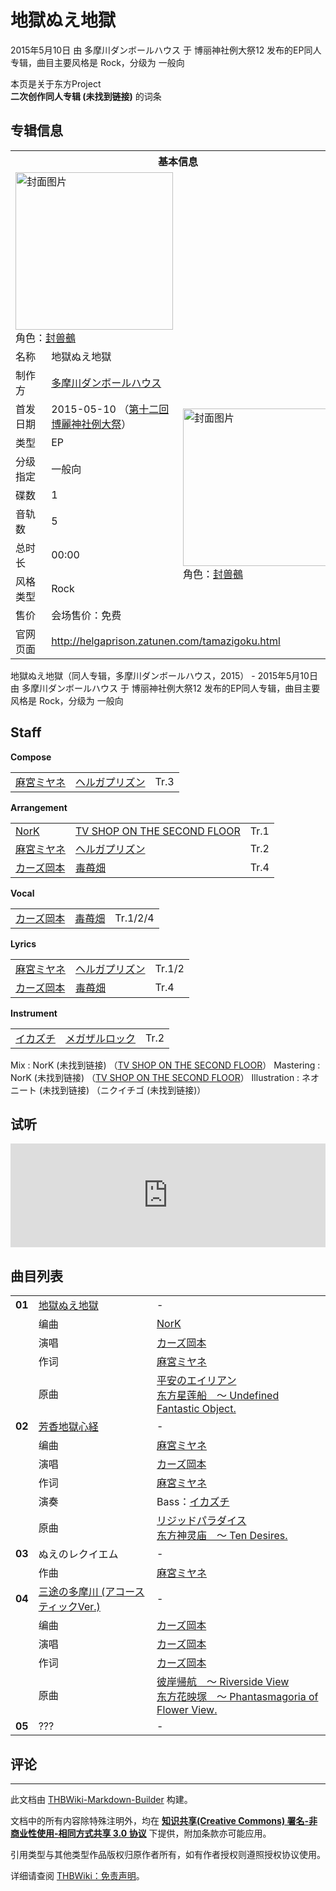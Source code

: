 # 地獄ぬえ地獄

<!-- source html: G:\repos\THBWiki-Markdown-Builder\THBWikiMarkdown\Temp\main\1\1f\ns0%3A%E5%9C%B0%E7%8D%84%E3%81%AC%E3%81%88%E5%9C%B0%E7%8D%84.html -->

2015年5月10日 由 多摩川ダンボールハウス 于 博丽神社例大祭12 发布的EP同人专辑，曲目主要风格是 Rock，分级为 一般向

本页是关于东方Project  
 **二次创作同人专辑 (未找到链接)** 的词条

## 专辑信息

<table><tbody><tr><th colspan="3">基本信息</th></tr><tr><td class="cover-artwork-mobile" colspan="2"><a href="./文件-地獄ぬえ地獄封面.jpg.md" class="image" title="封面图片"><img alt="封面图片" src="https://upload.thwiki.cc/thumb/8/88/%E5%9C%B0%E7%8D%84%E3%81%AC%E3%81%88%E5%9C%B0%E7%8D%84%E5%B0%81%E9%9D%A2.jpg/252px-%E5%9C%B0%E7%8D%84%E3%81%AC%E3%81%88%E5%9C%B0%E7%8D%84%E5%B0%81%E9%9D%A2.jpg" decoding="async" loading="lazy" width="252" height="252" srcset="https://upload.thwiki.cc/thumb/8/88/%E5%9C%B0%E7%8D%84%E3%81%AC%E3%81%88%E5%9C%B0%E7%8D%84%E5%B0%81%E9%9D%A2.jpg/378px-%E5%9C%B0%E7%8D%84%E3%81%AC%E3%81%88%E5%9C%B0%E7%8D%84%E5%B0%81%E9%9D%A2.jpg 1.5x, https://upload.thwiki.cc/thumb/8/88/%E5%9C%B0%E7%8D%84%E3%81%AC%E3%81%88%E5%9C%B0%E7%8D%84%E5%B0%81%E9%9D%A2.jpg/504px-%E5%9C%B0%E7%8D%84%E3%81%AC%E3%81%88%E5%9C%B0%E7%8D%84%E5%B0%81%E9%9D%A2.jpg 2x" data-file-width="1488" data-file-height="1488"></a><div class="cover-char">角色：<a href="./封兽鵺.md" title="封兽鵺">封兽鵺</a></div></td>
</tr><tr><td class="label">名称</td><td colspan="2"> 地獄ぬえ地獄 </td></tr><tr><td class="label">制作方</td><td><a href="./多摩川ダンボールハウス.md" title="多摩川ダンボールハウス">多摩川ダンボールハウス</a></td><td class="cover-artwork" rowspan="9" style="min-width:252px;"><a href="./文件-地獄ぬえ地獄封面.jpg.md" class="image" title="封面图片"><img alt="封面图片" src="https://upload.thwiki.cc/thumb/8/88/%E5%9C%B0%E7%8D%84%E3%81%AC%E3%81%88%E5%9C%B0%E7%8D%84%E5%B0%81%E9%9D%A2.jpg/252px-%E5%9C%B0%E7%8D%84%E3%81%AC%E3%81%88%E5%9C%B0%E7%8D%84%E5%B0%81%E9%9D%A2.jpg" decoding="async" loading="lazy" width="252" height="252" srcset="https://upload.thwiki.cc/thumb/8/88/%E5%9C%B0%E7%8D%84%E3%81%AC%E3%81%88%E5%9C%B0%E7%8D%84%E5%B0%81%E9%9D%A2.jpg/378px-%E5%9C%B0%E7%8D%84%E3%81%AC%E3%81%88%E5%9C%B0%E7%8D%84%E5%B0%81%E9%9D%A2.jpg 1.5x, https://upload.thwiki.cc/thumb/8/88/%E5%9C%B0%E7%8D%84%E3%81%AC%E3%81%88%E5%9C%B0%E7%8D%84%E5%B0%81%E9%9D%A2.jpg/504px-%E5%9C%B0%E7%8D%84%E3%81%AC%E3%81%88%E5%9C%B0%E7%8D%84%E5%B0%81%E9%9D%A2.jpg 2x" data-file-width="1488" data-file-height="1488"></a><div class="cover-char">角色：<a href="./封兽鵺.md" title="封兽鵺">封兽鵺</a></div></td>
</tr><tr><td class="label">首发日期</td><td>2015-05-10&#160;（<a href="/展会作品列表?e=%E5%8D%9A%E4%B8%BD%E7%A5%9E%E7%A4%BE%E4%BE%8B%E5%A4%A7%E7%A5%AD%2312">第十二回 博麗神社例大祭</a>）</td></tr><tr><td class="label">类型</td><td>EP</td></tr><tr><td class="label">分级指定</td><td>一般向</td></tr><tr><td class="label">碟数</td><td>1</td></tr><tr><td class="label">音轨数</td><td>5</td></tr><tr><td class="label">总时长</td><td>00:00</td></tr><tr><td class="label">风格类型</td><td>Rock</td></tr><tr><td class="label">售价</td><td>会场售价：免费</td></tr>
<tr><td class="label">官网页面</td><td colspan="2"><a rel="nofollow" class="external free" href="http://helgaprison.zatunen.com/tamazigoku.html">http://helgaprison.zatunen.com/tamazigoku.html</a></td></tr></tbody></table>

地獄ぬえ地獄（同人专辑，多摩川ダンボールハウス，2015） - 2015年5月10日 由 多摩川ダンボールハウス 于 博丽神社例大祭12 发布的EP同人专辑，曲目主要风格是 Rock，分级为 一般向

## Staff
  
 **Compose**   

<table><tbody><tr><td><a href="./麻宮ミヤネ.md" title="麻宮ミヤネ">麻宮ミヤネ</a></td><td><a href="./ヘルガプリズン.md" title="ヘルガプリズン">ヘルガプリズン</a></td><td>Tr.3</td></tr></tbody></table>

  
 **Arrangement**   

<table><tbody><tr><td><a href="/index.php?title=NorK&amp;action=edit&amp;redlink=1" class="new" title="NorK（页面不存在）">NorK</a></td><td><a href="./TV_SHOP_ON_THE_SECOND_FLOOR.md" title="TV SHOP ON THE SECOND FLOOR">TV SHOP ON THE SECOND FLOOR</a></td><td>Tr.1</td></tr><tr><td><a href="./麻宮ミヤネ.md" title="麻宮ミヤネ">麻宮ミヤネ</a></td><td><a href="./ヘルガプリズン.md" title="ヘルガプリズン">ヘルガプリズン</a></td><td>Tr.2</td></tr><tr><td><a href="/index.php?title=%E3%82%AB%E3%83%BC%E3%82%BA%E5%B2%A1%E6%9C%AC&amp;action=edit&amp;redlink=1" class="new" title="カーズ岡本（页面不存在）">カーズ岡本</a></td><td><a href="./毒苺畑.md" title="毒苺畑">毒苺畑</a></td><td>Tr.4</td></tr></tbody></table>

  
 **Vocal**   

<table><tbody><tr><td><a href="/index.php?title=%E3%82%AB%E3%83%BC%E3%82%BA%E5%B2%A1%E6%9C%AC&amp;action=edit&amp;redlink=1" class="new" title="カーズ岡本（页面不存在）">カーズ岡本</a></td><td><a href="./毒苺畑.md" title="毒苺畑">毒苺畑</a></td><td>Tr.1/2/4</td></tr></tbody></table>

  
 **Lyrics**   

<table><tbody><tr><td><a href="./麻宮ミヤネ.md" title="麻宮ミヤネ">麻宮ミヤネ</a></td><td><a href="./ヘルガプリズン.md" title="ヘルガプリズン">ヘルガプリズン</a></td><td>Tr.1/2</td></tr><tr><td><a href="/index.php?title=%E3%82%AB%E3%83%BC%E3%82%BA%E5%B2%A1%E6%9C%AC&amp;action=edit&amp;redlink=1" class="new" title="カーズ岡本（页面不存在）">カーズ岡本</a></td><td><a href="./毒苺畑.md" title="毒苺畑">毒苺畑</a></td><td>Tr.4</td></tr></tbody></table>

  
 **Instrument**   

<table><tbody><tr><td><a href="/index.php?title=%E3%82%A4%E3%82%AB%E3%82%BA%E3%83%81&amp;action=edit&amp;redlink=1" class="new" title="イカズチ（页面不存在）">イカズチ</a></td><td><a href="/index.php?title=%E3%83%A1%E3%82%AC%E3%82%B6%E3%83%AB%E3%83%AD%E3%83%83%E3%82%AF&amp;action=edit&amp;redlink=1" class="new" title="メガザルロック（页面不存在）">メガザルロック</a></td><td>Tr.2</td></tr></tbody></table>


Mix
: NorK (未找到链接) （[TV SHOP ON THE SECOND FLOOR](./TV_SHOP_ON_THE_SECOND_FLOOR.md)）
Mastering
: NorK (未找到链接) （[TV SHOP ON THE SECOND FLOOR](./TV_SHOP_ON_THE_SECOND_FLOOR.md)）
Illustration
: ネオニート (未找到链接) （ニクイチゴ (未找到链接)）


## 试听
  
<iframe width="100%" height="166" scrolling="no" frameborder="no" src="https://w.soundcloud.com/player/?url=https%3A//api.soundcloud.com/tracks/204544344&amp;color=ff5500&amp;auto_play=false&amp;hide_related=false&amp;show_comments=true&amp;show_user=true&amp;show_reposts=false&amp;visual=false"></iframe>

  


## 曲目列表

<table><tbody><tr><td id="1" class="infoRD"><b>01</b></td><td id="地獄ぬえ地獄" colspan="2" class="title"><span class="new" title="（歌词页面不存在）"><a href="/index.php?title=%E6%AD%8C%E8%AF%8D:%E5%9C%B0%E7%8D%84%E3%81%AC%E3%81%88%E5%9C%B0%E7%8D%84&amp;boilerplate=模板:页面模板/曲目歌词&amp;action=edit">地獄ぬえ地獄</a></span><span class="thcsearchlinks"><a rel="nofollow" class="external text" href="https://cd.thwiki.cc?arrange=NorK&amp;vocal=カーズ岡本&amp;lyric=麻宮ミヤネ&amp;ogmusic=平安のエイリアン&amp;fromwiki=地獄ぬえ地獄"><span title="搜索相似同人曲"></span></a></span></td><td class="time">-</td></tr><tr><td class="left"></td><td class="label">编曲</td><td class="text" colspan="2"><a href="/index.php?title=NorK&amp;action=edit&amp;redlink=1" class="new" title="NorK（页面不存在）">NorK</a><span class="thcsearchlinks"><a rel="nofollow" class="external text" href="https://cd.thwiki.cc?arrange=，NorK&amp;fromwiki=地獄ぬえ地獄"><span></span></a></span></td></tr><tr><td class="left"></td><td class="label">演唱</td><td class="text" colspan="2"><a href="/index.php?title=%E3%82%AB%E3%83%BC%E3%82%BA%E5%B2%A1%E6%9C%AC&amp;action=edit&amp;redlink=1" class="new" title="カーズ岡本（页面不存在）">カーズ岡本</a><span class="thcsearchlinks"><a rel="nofollow" class="external text" href="https://cd.thwiki.cc?vocal=カーズ岡本&amp;fromwiki=地獄ぬえ地獄"><span></span></a></span></td></tr><tr><td class="left"></td><td class="label">作词</td><td class="text" colspan="2"><a href="./麻宮ミヤネ.md" title="麻宮ミヤネ">麻宮ミヤネ</a><span class="thcsearchlinks"><a rel="nofollow" class="external text" href="https://cd.thwiki.cc?lyric=麻宮ミヤネ&amp;fromwiki=地獄ぬえ地獄"><span></span></a></span></td></tr><tr><td class="left"></td><td class="label">原曲</td><td class="text" colspan="2"><span class="thcsearchlinks"><a rel="nofollow" class="external text" href="https://cd.thwiki.cc?ogmusic=平安のエイリアン&amp;fromwiki=地獄ぬえ地獄"><span></span></a></span><div class="ogmusic"><a href="./平安のエイリアン.md" class="mw-redirect" title="平安のエイリアン">平安のエイリアン</a></div><div class="source"><a href="./东方星莲船_～_Undefined_Fantastic_Object..md" class="mw-redirect" title="东方星莲船 ～ Undefined Fantastic Object.">东方星莲船　～ Undefined Fantastic Object.</a></div></td></tr>
<tr><td id="2" class="infoRD"><b>02</b></td><td id="芳香地獄心経" colspan="2" class="title"><span class="new" title="（歌词页面不存在）"><a href="/index.php?title=%E6%AD%8C%E8%AF%8D:%E8%8A%B3%E9%A6%99%E5%9C%B0%E7%8D%84%E5%BF%83%E7%B5%8C&amp;boilerplate=模板:页面模板/曲目歌词&amp;action=edit">芳香地獄心経</a></span><span class="thcsearchlinks"><a rel="nofollow" class="external text" href="https://cd.thwiki.cc?arrange=麻宮ミヤネ&amp;vocal=カーズ岡本&amp;lyric=麻宮ミヤネ&amp;ogmusic=リジッドパラダイス&amp;fromwiki=地獄ぬえ地獄"><span title="搜索相似同人曲"></span></a></span></td><td class="time">-</td></tr><tr><td class="left"></td><td class="label">编曲</td><td class="text" colspan="2"><a href="./麻宮ミヤネ.md" title="麻宮ミヤネ">麻宮ミヤネ</a><span class="thcsearchlinks"><a rel="nofollow" class="external text" href="https://cd.thwiki.cc?arrange=，麻宮ミヤネ&amp;fromwiki=地獄ぬえ地獄"><span></span></a></span></td></tr><tr><td class="left"></td><td class="label">演唱</td><td class="text" colspan="2"><a href="/index.php?title=%E3%82%AB%E3%83%BC%E3%82%BA%E5%B2%A1%E6%9C%AC&amp;action=edit&amp;redlink=1" class="new" title="カーズ岡本（页面不存在）">カーズ岡本</a><span class="thcsearchlinks"><a rel="nofollow" class="external text" href="https://cd.thwiki.cc?vocal=カーズ岡本&amp;fromwiki=地獄ぬえ地獄"><span></span></a></span></td></tr><tr><td class="left"></td><td class="label">作词</td><td class="text" colspan="2"><a href="./麻宮ミヤネ.md" title="麻宮ミヤネ">麻宮ミヤネ</a><span class="thcsearchlinks"><a rel="nofollow" class="external text" href="https://cd.thwiki.cc?lyric=麻宮ミヤネ&amp;fromwiki=地獄ぬえ地獄"><span></span></a></span></td></tr><tr><td class="left"></td><td class="label">演奏</td><td class="text" colspan="2">Bass：<a href="/index.php?title=%E3%82%A4%E3%82%AB%E3%82%BA%E3%83%81&amp;action=edit&amp;redlink=1" class="new" title="イカズチ（页面不存在）">イカズチ</a></td></tr><tr><td class="left"></td><td class="label">原曲</td><td class="text" colspan="2"><span class="thcsearchlinks"><a rel="nofollow" class="external text" href="https://cd.thwiki.cc?ogmusic=リジッドパラダイス&amp;fromwiki=地獄ぬえ地獄"><span></span></a></span><div class="ogmusic"><a href="./リジッドパラダイス.md" class="mw-redirect" title="リジッドパラダイス">リジッドパラダイス</a></div><div class="source"><a href="./东方神灵庙_～_Ten_Desires..md" class="mw-redirect" title="东方神灵庙 ～ Ten Desires.">东方神灵庙　～ Ten Desires.</a></div></td></tr>
<tr><td id="3" class="infoYL"><b>03</b></td><td id="ぬえのレクイエム" colspan="2" class="title">ぬえのレクイエム<span class="thcsearchlinks"><a rel="nofollow" class="external text" href="https://cd.thwiki.cc?arrange=麻宮ミヤネ&amp;fromwiki=地獄ぬえ地獄"><span title="搜索相似同人曲"></span></a></span></td><td class="time">-</td></tr><tr><td class="left"></td><td class="label">作曲</td><td class="text" colspan="2"><a href="./麻宮ミヤネ.md" title="麻宮ミヤネ">麻宮ミヤネ</a><span class="thcsearchlinks"><a rel="nofollow" class="external text" href="https://cd.thwiki.cc?arrange=，麻宮ミヤネ&amp;fromwiki=地獄ぬえ地獄"><span></span></a></span></td></tr>
<tr><td id="4" class="infoRD"><b>04</b></td><td id="三途の多摩川_(アコースティックVer.)" colspan="2" class="title"><span class="new" title="（歌词页面不存在）"><a href="/index.php?title=%E6%AD%8C%E8%AF%8D:%E4%B8%89%E9%80%94%E3%81%AE%E5%A4%9A%E6%91%A9%E5%B7%9D_(%E3%82%A2%E3%82%B3%E3%83%BC%E3%82%B9%E3%83%86%E3%82%A3%E3%83%83%E3%82%AFVer.)&amp;boilerplate=模板:页面模板/曲目歌词&amp;action=edit">三途の多摩川 (アコースティックVer.)</a></span><span class="thcsearchlinks"><a rel="nofollow" class="external text" href="https://cd.thwiki.cc?arrange=カーズ岡本&amp;vocal=カーズ岡本&amp;lyric=カーズ岡本&amp;ogmusic=彼岸帰航　～ Riverside View&amp;fromwiki=地獄ぬえ地獄"><span title="搜索相似同人曲"></span></a></span></td><td class="time">-</td></tr><tr><td class="left"></td><td class="label">编曲</td><td class="text" colspan="2"><a href="/index.php?title=%E3%82%AB%E3%83%BC%E3%82%BA%E5%B2%A1%E6%9C%AC&amp;action=edit&amp;redlink=1" class="new" title="カーズ岡本（页面不存在）">カーズ岡本</a><span class="thcsearchlinks"><a rel="nofollow" class="external text" href="https://cd.thwiki.cc?arrange=，カーズ岡本&amp;fromwiki=地獄ぬえ地獄"><span></span></a></span></td></tr><tr><td class="left"></td><td class="label">演唱</td><td class="text" colspan="2"><a href="/index.php?title=%E3%82%AB%E3%83%BC%E3%82%BA%E5%B2%A1%E6%9C%AC&amp;action=edit&amp;redlink=1" class="new" title="カーズ岡本（页面不存在）">カーズ岡本</a><span class="thcsearchlinks"><a rel="nofollow" class="external text" href="https://cd.thwiki.cc?vocal=カーズ岡本&amp;fromwiki=地獄ぬえ地獄"><span></span></a></span></td></tr><tr><td class="left"></td><td class="label">作词</td><td class="text" colspan="2"><a href="/index.php?title=%E3%82%AB%E3%83%BC%E3%82%BA%E5%B2%A1%E6%9C%AC&amp;action=edit&amp;redlink=1" class="new" title="カーズ岡本（页面不存在）">カーズ岡本</a><span class="thcsearchlinks"><a rel="nofollow" class="external text" href="https://cd.thwiki.cc?lyric=カーズ岡本&amp;fromwiki=地獄ぬえ地獄"><span></span></a></span></td></tr><tr><td class="left"></td><td class="label">原曲</td><td class="text" colspan="2"><span class="thcsearchlinks"><a rel="nofollow" class="external text" href="https://cd.thwiki.cc?ogmusic=彼岸帰航　～ Riverside View&amp;fromwiki=地獄ぬえ地獄"><span></span></a></span><div class="ogmusic"><a href="./彼岸帰航_～_Riverside_View.md" class="mw-redirect" title="彼岸帰航 ～ Riverside View">彼岸帰航　～ Riverside View</a></div><div class="source"><a href="./东方花映塚_～_Phantasmagoria_of_Flower_View..md" class="mw-redirect" title="东方花映塚 ～ Phantasmagoria of Flower View.">东方花映塚　～ Phantasmagoria of Flower View.</a></div></td></tr>
<tr><td id="5" class="info"><b>05</b></td><td id="???" colspan="2" class="title">???<span class="thcsearchlinks"><a rel="nofollow" class="external text" href="https://cd.thwiki.cc?&amp;fromwiki=地獄ぬえ地獄"><span title="搜索相似同人曲"></span></a></span></td><td class="time">-</td></tr></tbody></table>



## 评论




---

此文档由 [THBWiki-Markdown-Builder](https://github.com/Delsin-Yu/THBWiki-Markdown-Builder) 构建。

文档中的所有内容除特殊注明外，均在 [**知识共享(Creative Commons) 署名-非商业性使用-相同方式共享 3.0 协议**](https://creativecommons.org/licenses/by-sa/3.0/deed.zh-hans) 下提供，附加条款亦可能应用。

引用类型与其他类型作品版权归原作者所有，如有作者授权则遵照授权协议使用。

详细请查阅 [THBWiki：免责声明](https://thbwiki.cc/THBWiki:%E5%85%8D%E8%B4%A3%E5%A3%B0%E6%98%8E)。

